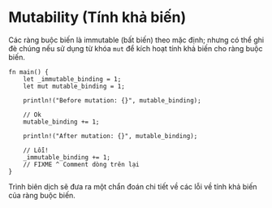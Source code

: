 # Mutability (Tính khả biến)

Các ràng buộc biến là immutable (bất biến) theo mặc định; nhưng có thể ghi đè chúng
nếu sử dụng từ khóa `mut` để kích hoạt tính khả biến cho ràng buộc biến.

```rust,editable,ignore,mdbook-runnable
fn main() {
    let _immutable_binding = 1;
    let mut mutable_binding = 1;

    println!("Before mutation: {}", mutable_binding);

    // Ok
    mutable_binding += 1;

    println!("After mutation: {}", mutable_binding);

    // Lỗi!
    _immutable_binding += 1;
    // FIXME ^ Comment dòng trên lại
}
```

Trình biên dịch sẽ đưa ra một chẩn đoán chi tiết về các lỗi về tính khả biến của ràng buộc biến.

